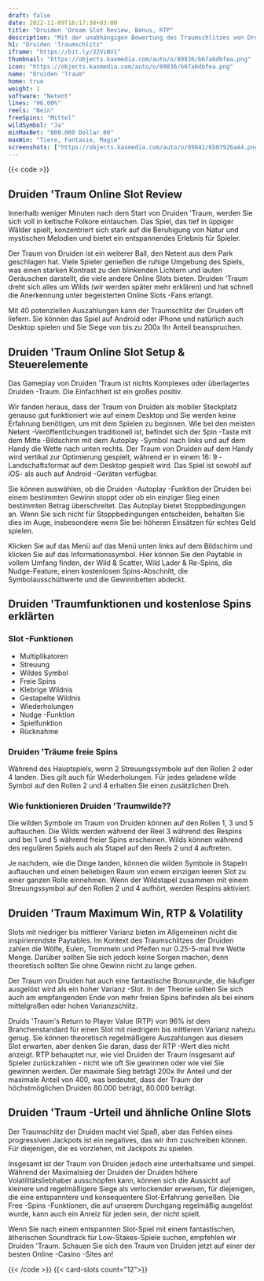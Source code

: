 ```yaml
---
draft: false
date: 2022-11-09T16:17:38+03:00
title: "Druiden 'Dream Slot Review, Bonus, RTP"
description: "Mit der unabhängigen Bewertung des Traumschlitzes von Druiden von Netent können Sie kostenlos oder echtes Geld spielen und hier einen Bonus erhalten!"
h1: "Druiden 'Traumschlitz"
iframe: "https://bit.ly/32ViNV1"
thumbnail: "https://objects.kaxmedia.com/auto/o/89836/b67a6dbfea.png"
icon: "https://objects.kaxmedia.com/auto/o/89836/b67a6dbfea.png"
name: "Druiden 'Traum"
home: true
weight: 1
software: "Netent"
lines: "96.00%"
reels: "Nein"
freeSpins: "Mittel"
wildSymbol: "Ja"
minMaxBet: "800.000 Dollar.00"
maxWin: "Tiere, Fantasie, Magie"
screenshots: ["https://objects.kaxmedia.com/auto/o/89841/6b07926a44.png"]
---
```


{{< code >}}<h2>Druiden 'Traum Online Slot Review</h2><p>Innerhalb weniger Minuten nach dem Start von Druiden 'Traum, werden Sie sich voll in keltische Folkore eintauchen. Das Spiel, das tief in üppiger Wälder spielt, konzentriert sich stark auf die Beruhigung von Natur und mystischen Melodien und bietet ein entspannendes Erlebnis für Spieler.</p><p>Der Traum von Druiden ist ein weiterer Ball, den Netent aus dem Park geschlagen hat. Viele Spieler genießen die ruhige Umgebung des Spiels, was einen starken Kontrast zu den blinkenden Lichtern und lauten Geräuschen darstellt, die viele andere Online Slots bieten. Druiden 'Traum dreht sich alles um Wilds (wir werden später mehr erklären) und hat schnell die Anerkennung unter begeisterten Online Slots -Fans erlangt.</p><p>Mit 40 potenziellen Auszahlungen kann der Traumschlitz der Druiden oft liefern. Sie können das Spiel auf Android oder iPhone und natürlich auch Desktop spielen und Sie Siege von bis zu 200x Ihr Anteil beanspruchen.</p><h2>Druiden 'Traum Online Slot Setup & Steuerelemente</h2><p>Das Gameplay von Druiden 'Traum ist nichts Komplexes oder überlagertes Druiden -Traum. Die Einfachheit ist ein großes positiv.</p><p>Wir fanden heraus, dass der Traum von Druiden als mobiler Steckplatz genauso gut funktioniert wie auf einem Desktop und Sie werden keine Erfahrung benötigen, um mit dem Spielen zu beginnen. Wie bei den meisten Netent -Veröffentlichungen traditionell ist, befindet sich der Spin -Taste mit dem Mitte -Bildschirm mit dem Autoplay -Symbol nach links und auf dem Handy die Wette nach unten rechts. Der Traum von Druiden auf dem Handy wird vertikal zur Optimierung gespielt, während er in einem 16: 9 -Landschaftsformat auf dem Desktop gespielt wird. Das Spiel ist sowohl auf iOS- als auch auf Android -Geräten verfügbar.</p><p>Sie können auswählen, ob die Druiden -Autoplay -Funktion der Druiden bei einem bestimmten Gewinn stoppt oder ob ein einziger Sieg einen bestimmten Betrag überschreitet. Das Autoplay bietet Stoppbedingungen an. Wenn Sie sich nicht für Stoppbedingungen entscheiden, behalten Sie dies im Auge, insbesondere wenn Sie bei höheren Einsätzen für echtes Geld spielen.</p><p>Klicken Sie auf das Menü auf das Menü unten links auf dem Bildschirm und klicken Sie auf das Informationssymbol. Hier können Sie den Paytable in vollem Umfang finden, der Wild & Scatter, Wild Lader & Re-Spins, die Nudge-Feature, einen kostenlosen Spins-Abschnitt, die Symbolausschüttwerte und die Gewinnbetten abdeckt.</p><h2>Druiden 'Traumfunktionen und kostenlose Spins erklärten</h2><h3>
Slot -Funktionen</h3><ul>
<li></span>
Multiplikatoren</li>
<li></span>
Streuung</li>
<li></span>
Wildes Symbol</li>
<li></span>
Freie Spins</li>
<li></span>
Klebrige Wildnis</li>
<li></span>
Gestapelte Wildnis</li>
<li></span>
Wiederholungen</li>
<li></span>
Nudge -Funktion</li>
<li></span>
Spielfunktion</li>
<li></span>
Rücknahme</li></ul><h3>Druiden 'Träume freie Spins</h3><p>Während des Hauptspiels, wenn 2 Streuungssymbole auf den Rollen 2 oder 4 landen. Dies gilt auch für Wiederholungen. Für jedes geladene wilde Symbol auf den Rollen 2 und 4 erhalten Sie einen zusätzlichen Dreh.</p><h3>Wie funktionieren Druiden 'Traumwilde??</h3><p>Die wilden Symbole im Traum von Druiden können auf den Rollen 1, 3 und 5 auftauchen. Die Wilds werden während der Reel 3 während des Respins und bei 1 und 5 während freier Spins erscheinen. Wilds können während des regulären Spiels auch als Stapel auf den Reels 2 und 4 auftreten.</p><p>Je nachdem, wie die Dinge landen, können die wilden Symbole in Stapeln auftauchen und einen beliebigen Raum von einem einzigen leeren Slot zu einer ganzen Rolle einnehmen. Wenn der Wildstapel zusammen mit einem Streuungssymbol auf den Rollen 2 und 4 aufhört, werden Respins aktiviert.</p><h2>Druiden 'Traum Maximum Win, RTP & Volatility</h2><p>Slots mit niedriger bis mittlerer Varianz bieten im Allgemeinen nicht die inspirierendste Paytables. Im Kontext des Traumschlitzes der Druiden zahlen die Wölfe, Eulen, Trommeln und Pfeifen nur 0.25-5-mal Ihre Wette Menge. Darüber sollten Sie sich jedoch keine Sorgen machen, denn theoretisch sollten Sie ohne Gewinn nicht zu lange gehen.</p><p>Der Traum von Druiden hat auch eine fantastische Bonusrunde, die häufiger ausgelöst wird als ein hoher Varianz -Slot. In der Theorie sollten Sie sich auch am empfangenden Ende von mehr freien Spins befinden als bei einem mittelgroßen oder hohen Varianzschlitz.</p><p>Druids 'Traum's Return to Player Value (RTP) von 96% ist dem Branchenstandard für einen Slot mit niedrigem bis mittlerem Varianz nahezu genug. Sie können theoretisch regelmäßigere Auszahlungen aus diesem Slot erwarten, aber denken Sie daran, dass der RTP -Wert dies nicht anzeigt. RTP behauptet nur, wie viel Druiden der Traum insgesamt auf Spieler zurückzahlen - nicht wie oft Sie gewinnen oder wie viel Sie gewinnen werden. Der maximale Sieg beträgt 200x Ihr Anteil und der maximale Anteil von 400, was bedeutet, dass der Traum der höchstmöglichen Druiden 80.000 beträgt, 80.000 beträgt.</p><h2>Druiden 'Traum -Urteil und ähnliche Online Slots</h2><p>Der Traumschlitz der Druiden macht viel Spaß, aber das Fehlen eines progressiven Jackpots ist ein negatives, das wir ihm zuschreiben können. Für diejenigen, die es vorziehen, mit Jackpots zu spielen.</p><p>Insgesamt ist der Traum von Druiden jedoch eine unterhaltsame und simpel. Während der Maximalsieg der Druiden der Druiden höhere Volatilitätsliebhaber ausschöpfen kann, können sich die Aussicht auf kleinere und regelmäßigere Siege als verlockender erweisen, für diejenigen, die eine entspanntere und konsequentere Slot-Erfahrung genießen. Die Free -Spins -Funktionen, die auf unserem Durchgang regelmäßig ausgelöst wurde, kann auch ein Anreiz für jeden sein, der nicht spielt.</p><p>Wenn Sie nach einem entspannten Slot-Spiel mit einem fantastischen, ätherischen Soundtrack für Low-Stakes-Spiele suchen, empfehlen wir Druiden 'Traum. Schauen Sie sich den Traum von Druiden jetzt auf einer der besten Online -Casino -Sites an!</p>{{< /code >}}
{{< card-slots count="12">}}